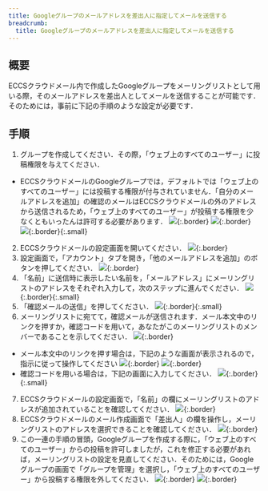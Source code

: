 ```yaml
---
title: Googleグループのメールアドレスを差出人に指定してメールを送信する
breadcrumb:
  title: Googleグループのメールアドレスを差出人に指定してメールを送信する
---
```

## 概要

ECCSクラウドメール内で作成したGoogleグループをメーリングリストとして用いる際，そのメールアドレスを差出人としてメールを送信することが可能です．そのためには，事前に下記の手順のような設定が必要です．

## 手順

1. グループを作成してください．その際，「ウェブ上のすべてのユーザー」に投稿権限を与えてください．
  - ECCSクラウドメールのGoogleグループでは，デフォルトでは「ウェブ上のすべてのユーザー」には投稿する権限が付与されていません．「自分のメールアドレスを追加」の確認のメールはECCSクラウドメールの外のアドレスから送信されるため，「ウェブ上のすべてのユーザー」が投稿する権限を少なくともいったんは許可する必要があります．
  ![](./groups01.png){:.border}
  ![](./groups02a.png){:.border}
  ![](./groups03.png){:.border}{:.small}
2. ECCSクラウドメールの設定画面を開いてください．
  ![](./groups04.png){:.border}
3. 設定画面で，「アカウント」タブを開き，「他のメールアドレスを追加」のボタンを押してください．
  ![](./groups05.png){:.border}
4. 「名前」に送信時に表示したい名前を，「メールアドレス」にメーリングリストのアドレスをそれぞれ入力して，次のステップに進んでください．
  ![](./groups06.png){:.border}{:.small}
5. 「確認メールの送信」を押してください．
  ![](./groups07.png){:.border}{:.small}
6. メーリングリストに宛てて，確認メールが送信されます．メール本文中のリンクを押すか，確認コードを用いて，あなたがこのメーリングリストのメンバーであることを示してください．
  ![](./groups09.png){:.border}
  - メール本文中のリンクを押す場合は，下記のような画面が表示されるので，指示に従って操作してください
    ![](./groups10.png){:.border}
    ![](./groups11.png){:.border}
  - 確認コードを用いる場合は，下記の画面に入力してください．
    ![](./groups08.png){:.border}{:.small}
7. ECCSクラウドメールの設定画面で，「名前」の欄にメーリングリストのアドレスが追加されていることを確認してください．
  ![](./groups12.png){:.border}
8. ECCSクラウドメールのメール作成画面で「差出人」の欄を操作し，メーリングリストのアドレスを選択できることを確認してください．
  ![](./groups13.png){:.border}
1. この一連の手順の冒頭，Googleグループを作成する際に，「ウェブ上のすべてのユーザー」からの投稿を許可しましたが，これを修正する必要があれば，メーリングリストの設定を見直してください．そのためには，Googleグループの画面で「グループを管理」を選択し，「ウェブ上のすべてのユーザー」から投稿する権限を外してください．
  ![](./groups14.png){:.border}
  ![](./groups15.png){:.border}

